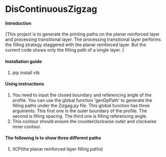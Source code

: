 # DisContinuousZigzag

#### Introduction
{This project is to generate the printing paths on the planar reinforced layer and processing transitional layer. The processing transitional layer performs the filling strategy staggered with the planar reinforced layer. But the current code shows only the filling path of a single layer. }


#### Installation guide

1.  pip install vtk

#### Using instructions

1. You need to input the closed boundary and referencing angle of the profile. You can use the global function 'genDpPath' to generate the filling paths under the Zizgag.py file. This global function has three arguments. This first one is the outer boundary of the profile. The second is filling spacing. The third one is filling referencing angle.
2. This contour should ensure the counterclockwise outer and clockwise inner contour. 

#### The following is to show three different paths 
1. IICP(the planar reinforced layer filling paths)



